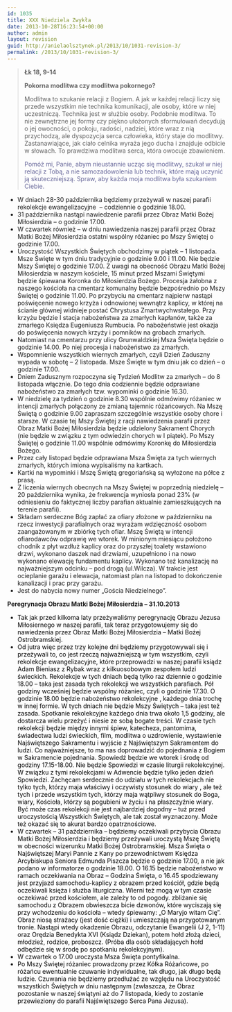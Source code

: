 ```yaml
---
id: 1035
title: XXX Niedziela Zwykła
date: 2013-10-28T16:23:54+00:00
author: admin
layout: revision
guid: http://anielaolsztynek.pl/2013/10/1031-revision-3/
permalink: /2013/10/1031-revision-3/
---
```

> **Łk 18, 9-14**
> 
> **Pokorna modlitwa czy modlitwa pokornego?**
> 
> Modlitwa to szukanie relacji z Bogiem. A jak w każdej relacji liczy się przede wszystkim nie technika komunikacji, ale osoby, które w niej uczestniczą. Technika jest w służbie osoby. Podobnie modlitwa. To nie zewnętrzne jej formy czy piękno ułożonych sformułowań decydują o jej owocności, o pokoju, radości, nadziei, które wraz z nią przychodzą, ale dyspozycja serca człowieka, który staje do modlitwy. Zastanawiające, jak ciało celnika wyraża jego ducha i znajduje odbicie w słowach. To prawdziwa modlitwa serca, która owocuje zbawieniem.
> 
> <span style="color: #666699;">Pomóż mi, Panie, abym nieustannie ucząc się modlitwy, szukał w niej relacji z Tobą, a nie samozadowolenia lub technik, które mają uczynić ją skuteczniejszą. Spraw, aby każda moja modlitwa była szukaniem Ciebie.</span>

  * W dniach 28-30 października będziemy przeżywali w naszej parafii rekolekcje ewangelizacyjne  &#8211; codziennie o godzinie 18.00.
  * 31 października nastąpi nawiedzenie parafii przez Obraz Matki Bożej Miłosierdzia &#8211; o godzinie 17.00.
  * W czwartek również &#8211; w dniu nawiedzenia naszej parafii przez Obraz Matki Bożej Miłosierdzia ostatni wspólny różaniec po Mszy Świętej o godzinie 17.00.
  * Uroczystość Wszystkich Świętych obchodzimy w piątek &#8211; 1 listopada. Msze Święte w tym dniu tradycyjnie o godzinie 9.00 i 11.00. Nie będzie Mszy Świętej o godzinie 17.00. Z uwagi na obecność Obrazu Matki Bożej Miłosierdzia w naszym kościele, 15 minut przed Mszami Świętymi będzie śpiewana Koronka do Miłosierdzia Bożego. Procesja żałobna z naszego kościoła na cmentarz komunalny będzie bezpośrednio po Mszy Świętej o godzinie 11.00. Po przybyciu na cmentarz najpierw nastąpi poświęcenie nowego krzyża i odnowionej wewnątrz kaplicy, w której na ścianie głównej widnieje postać Chrystusa Zmartwychwstałego. Przy krzyżu będzie I stacja nabożeństwa za zmarłych kapłanów, także za zmarłego Księdza Eugeniusza Rumbucia. Po nabożeństwie jest okazja do poświęcenia nowych krzyży i pomników na grobach zmarłych.
  * Natomiast na cmentarzu przy ulicy Grunwaldzkiej Msza Święta będzie o godzinie 14.00. Po niej procesja i nabożeństwo za zmarłych.
  * Wspomnienie wszystkich wiernych zmarłych, czyli Dzień Zaduszny wypada w sobotę &#8211; 2 listopada. Msze Święte w tym dniu jak co dzień &#8211; o godzinie 17.00.
  * Dniem Zadusznym rozpoczyna się Tydzień Modlitw za zmarłych &#8211; do 8 listopada włącznie. Do tego dnia codziennie będzie odprawiane nabożeństwo za zmarłych tzw. wypominki o godzinie 16.30.
  * W niedzielę za tydzień o godzinie 8.30 wspólnie odmówimy różaniec w intencji zmarłych połączony ze zmianą tajemnic różańcowych. Na Mszę Świętą o godzinie 9.00 zapraszam szczególnie wszystkie osoby chore i starsze. W czasie tej Mszy Świętej z racji nawiedzenia parafii przez Obraz Matki Bożej Miłosierdzia będzie udzielony Sakrament Chorych (nie będzie w związku z tym odwiedzin chorych w I piątek). Po Mszy Świętej o godzinie 11.00 wspólnie odmówimy Koronkę do Miłosierdzia Bożego.
  * Przez cały listopad będzie odprawiana Msza Święta za tych wiernych zmarłych, których imiona wypisaliśmy na kartkach.
  * Kartki na wypominki i Mszę Świętą gregoriańską są wyłożone na półce z prasą.
  * Z liczenia wiernych obecnych na Mszy Świętej w poprzednią niedzielę &#8211; 20 października wynika, że frekwencja wyniosła ponad 23% (w odniesieniu do faktycznej liczby parafian aktualnie zamieszkujących na terenie parafii).
  * Składam serdeczne Bóg zapłać za ofiary złożone w październiku na rzecz inwestycji parafialnych oraz wyrażam wdzięczność osobom zaangażowanym w zbiórkę tych ofiar. Mszę Świętą w intencji ofiarodawców odprawię we wtorek. W minionym miesiącu położono chodnik z płyt wzdłuż kaplicy oraz do przyszłej toalety wstawiono drzwi, wykonano daszek nad drzwiami, uzupełniono i na nowo wykonano elewację fundamentu kaplicy. Wykonano też kanalizację na najważniejszym odcinku &#8211; pod drogą (ul.Wilcza). W trakcie jest ocieplanie garażu i elewacja, natomiast plan na listopad to dokończenie kanalizacji i prac przy garażu.
  * Jest do nabycia nowy numer &#8222;Gościa Niedzielnego&#8221;.

**Peregrynacja Obrazu Matki Bożej Miłosierdzia &#8211; 31.10.2013**

  * <span style="color: #000000;">Tak jak przed kilkoma laty przeżywaliśmy peregrynację Obrazu Jezusa Miłosiernego w naszej parafii, tak teraz przygotowujemy się do nawiedzenia przez Obraz Matki Bożej Miłosierdzia &#8211; Matki Bożej Ostrobramskiej.</span>
  * <span style="color: #000000;">Od jutra więc przez trzy kolejne dni będziemy przygotowywali się i przeżywali to, co jest rzeczą najważniejszą w tym wszystkim, czyli rekolekcje ewangelizacyjne, które przeprowadzi w naszej parafii ksiądz Adam Bieniasz z Rybak wraz z kilkuosobowym zespołem ludzi świeckich. Rekolekcje w tych dniach będą tylko raz dziennie o godzinie 18.00 &#8211; taka jest zasada tych rekolekcji we wszystkich parafiach. Pół godziny wcześniej będzie wspólny różaniec, czyli o godzinie 17.30. O godzinie 18.00 będzie nabożeństwo rekolekcyjne , każdego dnia trochę w innej formie. W tych dniach nie będzie Mszy Świętych &#8211; taka jest też zasada. Spotkanie rekolekcyjne każdego dnia trwa około 1,5 godziny, ale dostarcza wielu przeżyć i niesie ze sobą bogate treści. W czasie tych rekolekcji będzie między innymi śpiew, katecheza, pantomima, świadectwa ludzi świeckich, film, modlitwa o uzdrowienie, wystawienie Najświętszego Sakramentu i wyjście z Najświętszym Sakramentem do ludzi. Co najważniejsze, to ma nas doprowadzić do pojednania z Bogiem w Sakramencie pojednania. Spowiedź będzie we wtorek i środę od godziny 17.15-18.00. Nie będzie Spowiedzi w czasie liturgii rekolekcyjnej. W związku z tymi rekolekcjami w Adwencie będzie tylko jeden dzień Spowiedzi. Zachęcam serdecznie do udziału w tych rekolekcjach nie tylko tych, którzy maja właściwy i oczywisty stosunek do wiary , ale też tych i przede wszystkim tych, którzy maja wątpliwy stosunek do Boga, wiary, Kościoła, którzy są pogubieni w życiu i na płaszczyźnie wiary. Być może czas rekolekcji nie jest najbardziej dogodny &#8211; tuż przed uroczystością Wszystkich Świętych, ale tak został wyznaczony. Może też okazać się to akurat bardzo opatrznościowe.</span>
  * <span style="color: #000000;">W czwartek &#8211; 31 października &#8211; będziemy oczekiwali przybycia Obrazu Matki Bożej Miłosierdzia i będziemy przeżywali uroczystą Mszę Świętą w obecności wizerunku Matki Bożej Ostrobramskiej. Msza Święta o Najświętszej Maryi Pannie z Kany po przewodnictwem Księdza Arcybiskupa Seniora Edmunda Piszcza będzie o godzinie 17.00, a nie jak podano w informatorze o godzinie 18.00. O 16.15 będzie nabożeństwo w ramach oczekiwania na Obraz &#8211; Godzina Święta, o 16.45 spodziewany jest przyjazd samochodu-kaplicy z obrazem przed kościół, gdzie będą oczekiwali księża i służba liturgiczna. Wierni też mogą w tym czasie oczekiwać przed kościołem, ale zależy to od pogody. zbliżanie się samochodu z Obrazem obwieszcza bicie dzwonów, które wyciszają się przy wchodzeniu do kościoła &#8211; wtedy śpiewamy: &#8222;O Maryjo witam Cię&#8221;. Obraz niosą strażacy (jest dość ciężki) i umieszczają na przygotowanym tronie. Nastąpi wtedy okadzenie Obrazu, odczytanie Ewangelii (J 2, 1-11) oraz Orędzia Benedykta XVI (Ksiądz Dziekan), potem hołd złożą dzieci, młodzież, rodzice, proboszcz. (Próba dla osób składających hołd odbędzie się w środę po spotkaniu rekolekcyjnym).</span>
  * <span style="color: #000000;">W czwartek o 17.00 uroczysta Msza Święta pontyfikalna.</span>
  * <span style="color: #000000;">Po Mszy Świętej różaniec prowadzony przez Kółka Różańcowe, po różańcu ewentualnie czuwanie indywidualne, tak długo, jak długo będą ludzie. Czuwania nie będziemy przedłużać ze względu na Uroczystość wszystkich Świętych w dniu następnym (zwłaszcza, że Obraz pozostanie w naszej świątyni aż do 7 listopada, kiedy to zostanie przewieziony do parafii Najświętszego Serca Pana Jezusa).</span>